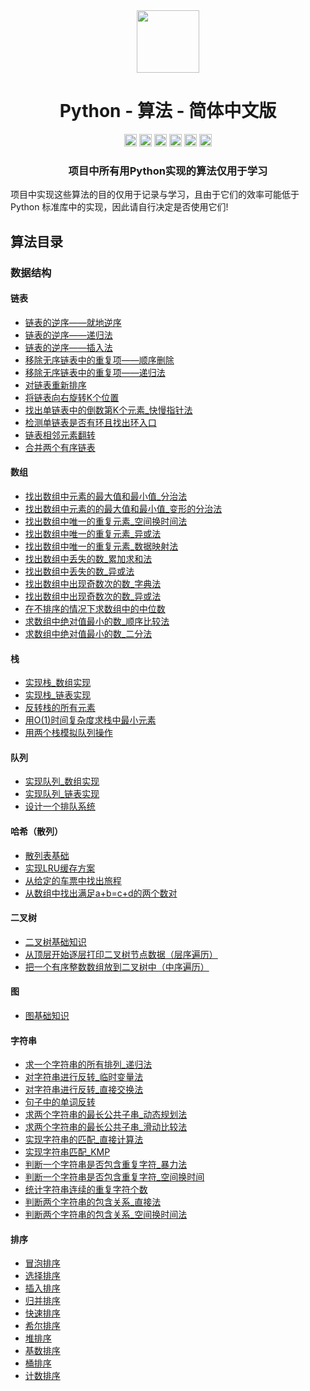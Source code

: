<div align="center">
<!-- Title: -->
  <a href="https://github.com/TheAlgorithm-SimpleChinese/">
    <img src="https://my-git-hub-1302050737.cos.ap-beijing.myqcloud.com/Profile/plane-1828996.svg" height="100">
  </a>
    <h1><a">Python - 算法</a> - 简体中文版</h1>
<!-- Labels: -->
  <!-- First row: -->
  <a>
    <img src="https://img.shields.io/github/license/hopetree/izone" height="20" alt="Github Ready-to-Code">
  </a>
  <a>
    <img src="https://img.shields.io/pypi/pyversions/Django" height="20" alt="Contributions Welcome">
  </a>
  <a>
    <img src="https://my-git-hub-1302050737.cos.ap-beijing.myqcloud.com/Profile/donate.svg" height="20" alt="Donate">
  </a>
  <img src="https://img.shields.io/github/repo-size/TheAlgorithms/Python.svg?label=Repo%20size&style=flat-square" height="20">
  <a>
    <img src="https://img.shields.io/github/workflow/status/hopetree/izone/Docker%20Image%20CI?logo=github" height="20" alt="Discord chat">
  </a>
  <a>
    <img src="https://img.shields.io/badge/Chat-Gitter-ff69b4.svg?label=Chat&logo=gitter&style=flat-square" height="20" alt="Gitter chat">
  </a>
  <!-- Second row: -->
  <br>
<!-- Short description: -->
  <h3>项目中所有用Python实现的算法仅用于学习</h3>
</div>

项目中实现这些算法的目的仅用于记录与学习，且由于它们的效率可能低于 Python 标准库中的实现，因此请自行决定是否使用它们!

## 算法目录

### 数据结构

#### 链表

* [链表的逆序——就地逆序](https://github.com/TheAlgorithm-SimpleChinese/Python/blob/main/数据结构与算法/链表/链表的逆序_就地逆序.py)
* [链表的逆序——递归法](https://github.com/TheAlgorithm-SimpleChinese/Python/blob/main/数据结构与算法/链表/链表的逆序_递归法.py)
* [链表的逆序——插入法](https://github.com/TheAlgorithm-SimpleChinese/Python/blob/main/数据结构与算法/链表/链表的逆序_插入法.py)
* [移除无序链表中的重复项——顺序删除](https://github.com/TheAlgorithm-SimpleChinese/Python/blob/main/数据结构与算法/链表/移除无序链表中的重复项_顺序删除.py)
* [移除无序链表中的重复项——递归法](https://github.com/TheAlgorithm-SimpleChinese/Python/blob/main/数据结构与算法/链表/移除无序链表中的重复项_递归法.py)
* [对链表重新排序](https://github.com/TheAlgorithm-SimpleChinese/Python/blob/main/数据结构与算法/链表/对链表重新排序.py)
* [将链表向右旋转K个位置](https://github.com/TheAlgorithm-SimpleChinese/Python/blob/main/数据结构与算法/链表/将链表向右旋转K个位置.py)
* [找出单链表中的倒数第K个元素_快慢指针法](https://github.com/TheAlgorithm-SimpleChinese/Python/blob/main/数据结构与算法/链表/找出单链表中的倒数第K个元素_快慢指针法.py)
* [检测单链表是否有环且找出环入口](https://github.com/TheAlgorithm-SimpleChinese/Python/blob/main/数据结构与算法/链表/检测单链表是否有环且找出环入口.py)
* [链表相邻元素翻转](https://github.com/TheAlgorithm-SimpleChinese/Python/blob/main/数据结构与算法/链表/链表相邻元素翻转.py)
* [合并两个有序链表](https://github.com/TheAlgorithm-SimpleChinese/Python/blob/main/数据结构与算法/链表/合并两个有序链表.py)

#### 数组

* [找出数组中元素的最大值和最小值_分治法](https://github.com/TheAlgorithm-SimpleChinese/Python/blob/main/数据结构与算法/数组/找出数组中元素的最大值和最小值_分治法.py)
* [找出数组中元素的的最大值和最小值_变形的分治法](https://github.com/TheAlgorithm-SimpleChinese/Python/blob/main/数据结构与算法/数组/找出数组中元素的的最大值和最小值_变形的分治法.py)
* [找出数组中唯一的重复元素_空间换时间法](https://github.com/TheAlgorithm-SimpleChinese/Python/blob/main/数据结构与算法/数组/找出数组中唯一的重复元素_空间换时间法.py)
* [找出数组中唯一的重复元素_异或法](https://github.com/TheAlgorithm-SimpleChinese/Python/blob/main/数据结构与算法/数组/找出数组中唯一的重复元素_异或法.py)
* [找出数组中唯一的重复元素_数据映射法](https://github.com/TheAlgorithm-SimpleChinese/Python/blob/main/数据结构与算法/数组/找出数组中唯一的重复元素_数据映射法.py)
* [找出数组中丢失的数_累加求和法](https://github.com/TheAlgorithm-SimpleChinese/Python/blob/main/数据结构与算法/数组/找出数组中丢失的数_累加求和法.py)
* [找出数组中丢失的数_异或法](https://github.com/TheAlgorithm-SimpleChinese/Python/blob/main/数据结构与算法/数组/找出数组中丢失的数_异或法.py)
* [找出数组中出现奇数次的数_字典法](https://github.com/TheAlgorithm-SimpleChinese/Python/blob/main/数据结构与算法/数组/找出数组中出现奇数次的数_字典法.py)
* [找出数组中出现奇数次的数_异或法](https://github.com/TheAlgorithm-SimpleChinese/Python/blob/main/数据结构与算法/数组/找出数组中出现奇数次的数_异或法.py)
* [在不排序的情况下求数组中的中位数](https://github.com/TheAlgorithm-SimpleChinese/Python/blob/main/数据结构与算法/数组/在不排序的情况下求数组中的中位数.py)
* [求数组中绝对值最小的数_顺序比较法](https://github.com/TheAlgorithm-SimpleChinese/Python/blob/main/数据结构与算法/数组/求数组中绝对值最小的数_顺序比较法.py)
* [求数组中绝对值最小的数_二分法](https://github.com/TheAlgorithm-SimpleChinese/Python/blob/main/数据结构与算法/数组/求数组中绝对值最小的数_二分法.py)

#### 栈

* [实现栈_数组实现](https://github.com/TheAlgorithm-SimpleChinese/Python/blob/main/数据结构与算法/栈/实现栈_数组实现.py)
* [实现栈_链表实现](https://github.com/TheAlgorithm-SimpleChinese/Python/blob/main/数据结构与算法/栈/实现栈_链表实现.py)
* [反转栈的所有元素](https://github.com/TheAlgorithm-SimpleChinese/Python/blob/main/数据结构与算法/栈/反转栈的所有元素.py)
* [用O(1)时间复杂度求栈中最小元素](https://github.com/TheAlgorithm-SimpleChinese/Python/blob/main/数据结构与算法/栈/用O(1)时间复杂度求栈中最小元素.py)
* [用两个栈模拟队列操作](https://github.com/TheAlgorithm-SimpleChinese/Python/blob/main/数据结构与算法/栈/用两个栈模拟队列操作.py)

#### 队列

* [实现队列_数组实现](https://github.com/TheAlgorithm-SimpleChinese/Python/blob/main/数据结构与算法/队列/实现队列_数组实现.py)
* [实现队列_链表实现](https://github.com/TheAlgorithm-SimpleChinese/Python/blob/main/数据结构与算法/队列/实现队列_链表实现.py)
* [设计一个排队系统](https://github.com/TheAlgorithm-SimpleChinese/Python/blob/main/数据结构与算法/队列/设计一个排队系统.py)

#### 哈希（散列）

* [散列表基础](https://github.com/TheAlgorithm-SimpleChinese/Python/blob/main/数据结构与算法/哈希(散列)/散列表基础.py)
* [实现LRU缓存方案](https://github.com/TheAlgorithm-SimpleChinese/Python/blob/main/数据结构与算法/哈希(散列)/实现LRU缓存方案.py)
* [从给定的车票中找出旅程](https://github.com/TheAlgorithm-SimpleChinese/Python/blob/main/数据结构与算法/哈希(散列)/从给定的车票中找出旅程.py)
* [从数组中找出满足a+b=c+d的两个数对](https://github.com/TheAlgorithm-SimpleChinese/Python/blob/main/数据结构与算法/哈希(散列)/从数组中找出满足a%2Bb%3Dc%2Bd的两个数对.py)

#### 二叉树

* [二叉树基础知识](https://github.com/TheAlgorithm-SimpleChinese/Python/blob/main/数据结构与算法/二叉树/二叉树基础知识.py)
* [从顶层开始逐层打印二叉树节点数据（层序遍历）](https://github.com/TheAlgorithm-SimpleChinese/Python/blob/main/数据结构与算法/二叉树/从顶层开始逐层打印二叉树节点数据（层序遍历）.py)
* [把一个有序整数数组放到二叉树中（中序遍历）](https://github.com/TheAlgorithm-SimpleChinese/Python/blob/main/数据结构与算法/二叉树/把一个有序整数数组放到二叉树中（中序遍历）.py)

#### 图

* [图基础知识](https://github.com/TheAlgorithm-SimpleChinese/Python/blob/main/数据结构与算法/图/图基础知识.py)

#### 字符串

* [求一个字符串的所有排列_递归法](https://github.com/TheAlgorithm-SimpleChinese/Python/blob/main/数据结构与算法/字符串/求一个字符串的所有排列_递归法.py)
* [对字符串进行反转_临时变量法](https://github.com/TheAlgorithm-SimpleChinese/Python/blob/main/数据结构与算法/字符串/对字符串进行反转_临时变量法.py)
* [对字符串进行反转_直接交换法](https://github.com/TheAlgorithm-SimpleChinese/Python/blob/main/数据结构与算法/字符串/对字符串进行反转_直接交换法.py)
* [句子中的单词反转](https://github.com/TheAlgorithm-SimpleChinese/Python/blob/main/数据结构与算法/字符串/句子中的单词反转.py)
* [求两个字符串的最长公共子串_动态规划法](https://github.com/TheAlgorithm-SimpleChinese/Python/blob/main/数据结构与算法/字符串/求两个字符串的最长公共子串_动态规划法.py)
* [求两个字符串的最长公共子串_滑动比较法](https://github.com/TheAlgorithm-SimpleChinese/Python/blob/main/数据结构与算法/字符串/求两个字符串的最长公共子串_滑动比较法.py)
* [实现字符串的匹配_直接计算法](https://github.com/TheAlgorithm-SimpleChinese/Python/blob/main/数据结构与算法/字符串/实现字符串的匹配_直接计算法.py)
* [实现字符串匹配_KMP](https://github.com/TheAlgorithm-SimpleChinese/Python/blob/main/数据结构与算法/字符串/实现字符串匹配_KMP.py)
* [判断一个字符串是否包含重复字符_暴力法](https://github.com/TheAlgorithm-SimpleChinese/Python/blob/main/数据结构与算法/字符串/判断一个字符串是否包含重复字符_暴力法.py)
* [判断一个字符串是否包含重复字符_空间换时间](https://github.com/TheAlgorithm-SimpleChinese/Python/blob/main/数据结构与算法/字符串/判断一个字符串是否包含重复字符_空间换时间.py)
* [统计字符串连续的重复字符个数](https://github.com/TheAlgorithm-SimpleChinese/Python/blob/main/数据结构与算法/字符串/统计字符串连续的重复字符个数.py)
* [判断两个字符串的包含关系_直接法](https://github.com/TheAlgorithm-SimpleChinese/Python/blob/main/数据结构与算法/字符串/判断两个字符串的包含关系_直接法.py)
* [判断两个字符串的包含关系_空间换时间法](https://github.com/TheAlgorithm-SimpleChinese/Python/blob/main/数据结构与算法/字符串/判断两个字符串的包含关系_空间换时间法.py)

#### 排序

* [冒泡排序](https://github.com/TheAlgorithm-SimpleChinese/Python/blob/main/数据结构与算法/排序/冒泡排序.py)
* [选择排序](https://github.com/TheAlgorithm-SimpleChinese/Python/blob/main/数据结构与算法/排序/选择排序.py)
* [插入排序](https://github.com/TheAlgorithm-SimpleChinese/Python/blob/main/数据结构与算法/排序/插入排序.py)
* [归并排序](https://github.com/TheAlgorithm-SimpleChinese/Python/blob/main/数据结构与算法/排序/归并排序.py)
* [快速排序](https://github.com/TheAlgorithm-SimpleChinese/Python/blob/main/数据结构与算法/排序/快速排序.py)
* [希尔排序](https://github.com/TheAlgorithm-SimpleChinese/Python/blob/main/数据结构与算法/排序/希尔排序.py)
* [堆排序](https://github.com/TheAlgorithm-SimpleChinese/Python/blob/main/数据结构与算法/排序/堆排序.py)
* [基数排序](https://github.com/TheAlgorithm-SimpleChinese/Python/blob/main/数据结构与算法/排序/基数排序.py)
* [桶排序](https://github.com/TheAlgorithm-SimpleChinese/Python/blob/main/数据结构与算法/排序/桶排序.py)
* [计数排序](https://github.com/TheAlgorithm-SimpleChinese/Python/blob/main/数据结构与算法/排序/计数排序.py)





